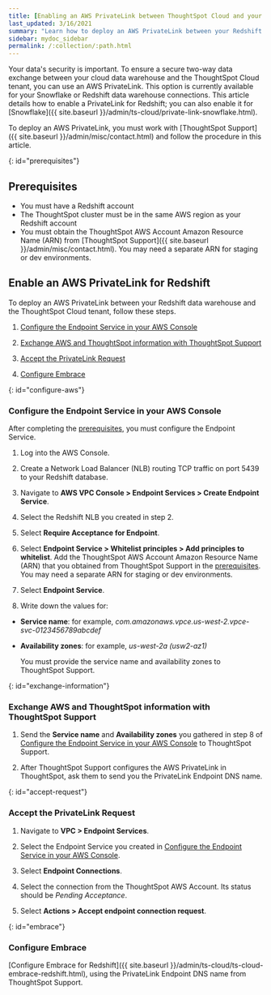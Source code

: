 ```yaml
---
title: [Enabling an AWS PrivateLink between ThoughtSpot Cloud and your Redshift data warehouse]
last_updated: 3/16/2021
summary: "Learn how to deploy an AWS PrivateLink between your Redshift data warehouse and the ThoughtSpot Cloud tenant."
sidebar: mydoc_sidebar
permalink: /:collection/:path.html
---
```

Your data's security is important. To ensure a secure two-way data exchange between your cloud data warehouse and the ThoughtSpot Cloud tenant, you can use an AWS PrivateLink. This option is currently available for your Snowflake or Redshift data warehouse connections. This article details how to enable a PrivateLink for Redshift; you can also enable it for [Snowflake]({{ site.baseurl }}/admin/ts-cloud/private-link-snowflake.html).

To deploy an AWS PrivateLink, you must work with [ThoughtSpot Support]({{ site.baseurl }}/admin/misc/contact.html) and follow the procedure in this article.

{: id="prerequisites"}
## Prerequisites
- You must have a Redshift account
- The ThoughtSpot cluster must be in the same AWS region as your Redshift account
- You must obtain the ThoughtSpot AWS Account Amazon Resource Name (ARN) from [ThoughtSpot Support]({{ site.baseurl }}/admin/misc/contact.html). You may need a separate ARN for staging or dev environments.

## Enable an AWS PrivateLink for Redshift
To deploy an AWS PrivateLink between your Redshift data warehouse and the ThoughtSpot Cloud tenant, follow these steps.

1. [Configure the Endpoint Service in your AWS Console](#configure-aws)

3. [Exchange AWS and ThoughtSpot information with ThoughtSpot Support](#exchange-information)

4. [Accept the PrivateLink Request](#accept-request)

4. [Configure Embrace](#embrace)

{: id="configure-aws"}
### Configure the Endpoint Service in your AWS Console
After completing the [prerequisites](#prerequisites), you must configure the Endpoint Service.

1. Log into the AWS Console.

2. Create a Network Load Balancer (NLB) routing TCP traffic on port 5439 to your Redshift database.

1. Navigate to **AWS VPC Console > Endpoint Services > Create Endpoint Service**.

2. Select the Redshift NLB you created in step 2.

5. Select **Require Acceptance for Endpoint**.

6. Select **Endpoint Service > Whitelist principles > Add principles to whitelist**. Add the ThoughtSpot AWS Account Amazon Resource Name (ARN) that you obtained from ThoughtSpot Support in the [prerequisites](#prerequisites). You may need a separate ARN for staging or dev environments.

7. Select **Endpoint Service**.

8. Write down the values for:

* **Service name**: for example, *com.amazonaws.vpce.us-west-2.vpce-svc-0123456789abcdef*

* **Availability zones**: for example, *us-west-2a (usw2-az1)*

    You must provide the service name and availability zones to ThoughtSpot Support.

{: id="exchange-information"}
### Exchange AWS and ThoughtSpot information with ThoughtSpot Support
1. Send the **Service name** and **Availability zones** you gathered in step 8 of [Configure the Endpoint Service in your AWS Console](#configure-aws) to ThoughtSpot Support.

2. After ThoughtSpot Support configures the AWS PrivateLink in ThoughtSpot, ask them to send you the PrivateLink Endpoint DNS name.

{: id="accept-request"}
### Accept the PrivateLink Request
1. Navigate to **VPC > Endpoint Services**.

2. Select the Endpoint Service you created in [Configure the Endpoint Service in your AWS Console](#configure-aws).

3. Select **Endpoint Connections**.

4. Select the connection from the ThoughtSpot AWS Account. Its status should be *Pending Acceptance*.

5. Select **Actions > Accept endpoint connection request**.

{: id="embrace"}
### Configure Embrace
[Configure Embrace for Redshift]({{ site.baseurl }}/admin/ts-cloud/ts-cloud-embrace-redshift.html), using the PrivateLink Endpoint DNS name from ThoughtSpot Support.
